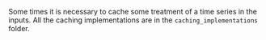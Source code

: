 Some times it is necessary to cache some treatment of a time series in the inputs.
All the caching implementations are in the `caching_implementations` folder.